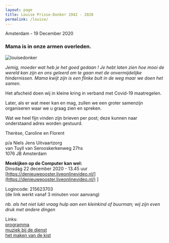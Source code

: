 ```yaml
---
layout: page
title: Louise Prisse-Donker 1942 - 2020
permalink: /louise/
---
```

Amsterdam - 19 December 2020
### Mama is in onze armen overleden.

![louisedonker](https://prisse.nl/assets/louisedonker.jpg)  

*Jemig, moeder wat heb je het goed gedaan ! Je hebt laten zien hoe mooi de wereld kan zijn en ons geleerd om te gaan met de onvermijdelijke hindernissen. Mama kwijt zijn is een flinke bult in de weg maar we doen het samen.*  

Het afscheid doen wij in kleine kring in verband met Covid-19 maatregelen.

Later, als er wat meer kan en mag, zullen we een groter samenzijn organiseren waar we u graag zien en spreken.

Wat we heel fijn vinden zijn brieven per post; deze kunnen naar onderstaand adres worden gestuurd.

Therèse, Caroline en Florent

p/a Niels Jens Uitvaartzorg  
van Tuyll van Serooskerkenweg 27hs  
1076 JB Amsterdam

**Meekijken op de Computer kan wel:**  
Dinsdag 22 december 2020 - 13.45 uur  
[https://denieuweooster.liveonlinevideo.nl/](https://denieuweooster.liveonlinevideo.nl/)  ]

Logincode: 215623703  
(de link werkt vanaf 3 minuten voor aanvang)  

*nb. als het niet lukt vraag hulp aan een kleinkind of buurman; wij zijn even druk met andere dingen*

Links:  
[programma](https://prisse.net/muziekmama/programma/)   
[muziek bij de dienst](https://prisse.nl/muziekmama/)  
[het maken van de kist](https://prisse.net/muziekmama/kist.mp4)  
